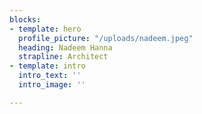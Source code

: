 ```yaml
---
blocks:
- template: hero
  profile_picture: "/uploads/nadeem.jpeg"
  heading: Nadeem Hanna
  strapline: Architect
- template: intro
  intro_text: ''
  intro_image: ''

---
```

